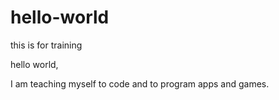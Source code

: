 # hello-world
this is for training
 
hello world,

I am teaching myself to code and to program apps and games.
